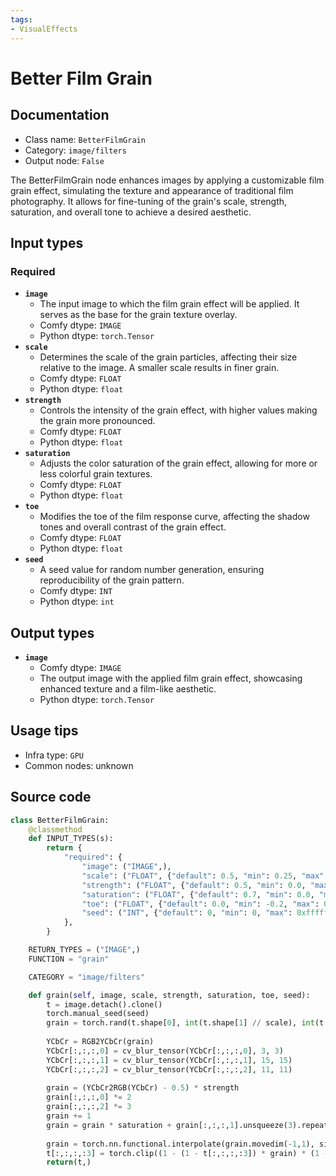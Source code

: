 ```yaml
---
tags:
- VisualEffects
---
```


# Better Film Grain
## Documentation
- Class name: `BetterFilmGrain`
- Category: `image/filters`
- Output node: `False`

The BetterFilmGrain node enhances images by applying a customizable film grain effect, simulating the texture and appearance of traditional film photography. It allows for fine-tuning of the grain's scale, strength, saturation, and overall tone to achieve a desired aesthetic.
## Input types
### Required
- **`image`**
    - The input image to which the film grain effect will be applied. It serves as the base for the grain texture overlay.
    - Comfy dtype: `IMAGE`
    - Python dtype: `torch.Tensor`
- **`scale`**
    - Determines the scale of the grain particles, affecting their size relative to the image. A smaller scale results in finer grain.
    - Comfy dtype: `FLOAT`
    - Python dtype: `float`
- **`strength`**
    - Controls the intensity of the grain effect, with higher values making the grain more pronounced.
    - Comfy dtype: `FLOAT`
    - Python dtype: `float`
- **`saturation`**
    - Adjusts the color saturation of the grain effect, allowing for more or less colorful grain textures.
    - Comfy dtype: `FLOAT`
    - Python dtype: `float`
- **`toe`**
    - Modifies the toe of the film response curve, affecting the shadow tones and overall contrast of the grain effect.
    - Comfy dtype: `FLOAT`
    - Python dtype: `float`
- **`seed`**
    - A seed value for random number generation, ensuring reproducibility of the grain pattern.
    - Comfy dtype: `INT`
    - Python dtype: `int`
## Output types
- **`image`**
    - Comfy dtype: `IMAGE`
    - The output image with the applied film grain effect, showcasing enhanced texture and a film-like aesthetic.
    - Python dtype: `torch.Tensor`
## Usage tips
- Infra type: `GPU`
- Common nodes: unknown


## Source code
```python
class BetterFilmGrain:
    @classmethod
    def INPUT_TYPES(s):
        return {
            "required": {
                "image": ("IMAGE",),
                "scale": ("FLOAT", {"default": 0.5, "min": 0.25, "max": 2.0, "step": 0.05}),
                "strength": ("FLOAT", {"default": 0.5, "min": 0.0, "max": 10.0, "step": 0.01}),
                "saturation": ("FLOAT", {"default": 0.7, "min": 0.0, "max": 2.0, "step": 0.01}),
                "toe": ("FLOAT", {"default": 0.0, "min": -0.2, "max": 0.5, "step": 0.001}),
                "seed": ("INT", {"default": 0, "min": 0, "max": 0xffffffffffffffff}),
            },
        }

    RETURN_TYPES = ("IMAGE",)
    FUNCTION = "grain"

    CATEGORY = "image/filters"

    def grain(self, image, scale, strength, saturation, toe, seed):
        t = image.detach().clone()
        torch.manual_seed(seed)
        grain = torch.rand(t.shape[0], int(t.shape[1] // scale), int(t.shape[2] // scale), 3)
        
        YCbCr = RGB2YCbCr(grain)
        YCbCr[:,:,:,0] = cv_blur_tensor(YCbCr[:,:,:,0], 3, 3)
        YCbCr[:,:,:,1] = cv_blur_tensor(YCbCr[:,:,:,1], 15, 15)
        YCbCr[:,:,:,2] = cv_blur_tensor(YCbCr[:,:,:,2], 11, 11)
        
        grain = (YCbCr2RGB(YCbCr) - 0.5) * strength
        grain[:,:,:,0] *= 2
        grain[:,:,:,2] *= 3
        grain += 1
        grain = grain * saturation + grain[:,:,:,1].unsqueeze(3).repeat(1,1,1,3) * (1 - saturation)
        
        grain = torch.nn.functional.interpolate(grain.movedim(-1,1), size=(t.shape[1], t.shape[2]), mode='bilinear').movedim(1,-1)
        t[:,:,:,:3] = torch.clip((1 - (1 - t[:,:,:,:3]) * grain) * (1 - toe) + toe, 0, 1)
        return(t,)

```

